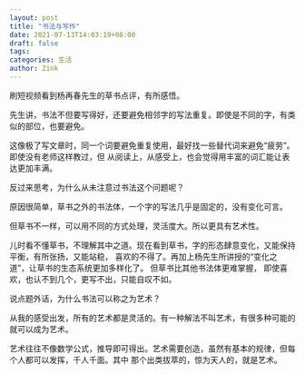 ```yaml
---
layout: post
title: "书法与写作"
date: 2021-07-13T14:03:19+08:00
draft: false
tags: 
categories: 生活 
author: Zink
---
```

刷短视频看到杨再春先生的草书点评，有所感悟。

先生讲，书法不但要写得好，还要避免相邻字的写法重复。即使是不同的字，有类似的部位，也要避免。

这像极了写文章时，同一个词要避免重复使用，最好找一些替代词来避免“疲劳”。即使没有老师这样教过，但
从阅读上，从感受上，也会觉得用丰富的词汇能让表达更加丰满。

反过来思考，为什么从未注意过书法这个问题呢？

原因很简单，草书之外的书法体，一个字的写法几乎是固定的，没有变化可言。

但草书不一样，可以用不同的方式处理，灵活度大。所以更具有艺术性。

儿时看不懂草书，不理解其中之道。现在看到草书，字的形态肆意变化，又能保持平衡，有所张扬，又能站稳，
喜欢的不得了。再加上杨先生所讲授的“变化之道”，让草书的生态系统更加多样化了。 但草书比其他书法体更难掌握，
即使喜欢，也认不到几个，更写不出，只能自叹不如。


说点题外话，为什么书法可以称之为艺术？

从我的感受出发，所有的艺术都是灵活的。有一种解法不叫艺术，有很多种可能的就可以成为艺术。

艺术往往不像数学公式，推导即可得出。艺术需要创造，虽然有基本的规律，但每个人都可以发挥，千人千面。其中
那个出类拔萃的，惊为天人的，就是艺术。




